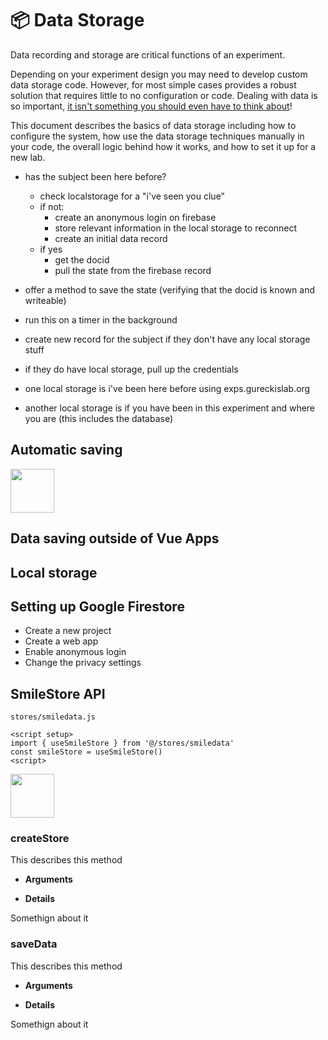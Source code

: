 # :package: Data Storage

Data recording and storage are critical functions of an experiment.  

Depending on your experiment design you may need to develop custom data storage code.  However, for most simple cases <SmileText/> provides a robust solution that requires little to no configuration or code.   Dealing with data is so important, [it isn't something you should even have to think about](/principles#no-code-is-the-best-code)!

This document describes the basics of <SmileText/> data storage including how to configure the system, how use the data storage techniques manually in your code, the overall logic behind how it works, and how to set it up for a new lab.

- has the subject been here before?
    - check localstorage for a "i've seen you clue"
    - if not:
        - create an anonymous login on firebase
        - store relevant information in the local storage to reconnect
        - create an initial data record
    - if yes
        - get the docid
        - pull the state from the firebase record

- offer a method to save the state (verifying that the docid is known and writeable)
- run this on a timer in the background



- create new record for the subject if they don't have any local storage stuff
- if they do have local storage, pull up the credentials
- one local storage is i've been here before using exps.gureckislab.org
- another local storage is if you have been in this experiment and where you are (this includes the database)

## Automatic saving

<img src="/images/firebaselogo.svg" width="70px">

## Data saving outside of Vue Apps

## Local storage

## Setting up Google Firestore

- Create a new project
- Create a web app
- Enable anonymous login
- Change the privacy settings


## SmileStore API

`stores/smiledata.js`

``` vue
<script setup>
import { useSmileStore } from '@/stores/smiledata'
const smileStore = useSmileStore()
<script>
```
<img src="/images/pinialogo.svg" width="70px">

### createStore

This describes this method

- **Arguments**

- **Details**

Somethign about it

### saveData

This describes this method

- **Arguments**

- **Details**

Somethign about it

